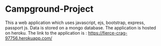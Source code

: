 # Campground-Project

This a web application which uses javascript, ejs, bootstrap, express, passport js. 
Data is stored on a mongo database.
The application is hosted on heroku.
The link to the application is : 
https://fierce-crag-97756.herokuapp.com/
